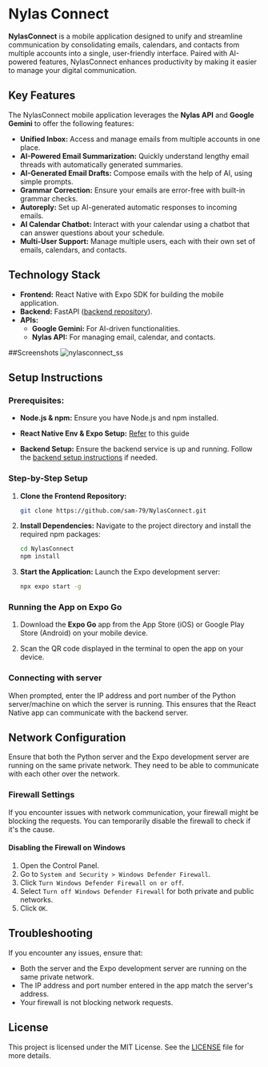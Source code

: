 # Nylas Connect

**NylasConnect** is a mobile application designed to unify and streamline communication by consolidating emails, calendars, and contacts from multiple accounts into a single, user-friendly interface. Paired with AI-powered features, NylasConnect enhances productivity by making it easier to manage your digital communication.

## Key Features
The NylasConnect mobile application leverages the **Nylas API** and **Google Gemini** to offer the following features:

- **Unified Inbox:** Access and manage emails from multiple accounts in one place.
- **AI-Powered Email Summarization:** Quickly understand lengthy email threads with automatically generated summaries.
- **AI-Generated Email Drafts:** Compose emails with the help of AI, using simple prompts.
- **Grammar Correction:** Ensure your emails are error-free with built-in grammar checks.
- **Autoreply:** Set up AI-generated automatic responses to incoming emails.
- **AI Calendar Chatbot:** Interact with your calendar using a chatbot that can answer questions about your schedule.
- **Multi-User Support:** Manage multiple users, each with their own set of emails, calendars, and contacts.

## Technology Stack
- **Frontend:** React Native with Expo SDK for building the mobile application.
- **Backend:** FastAPI ([backend repository](https://github.com/shantanu1905/Inboxone)).
- **APIs:** 
  - **Google Gemini:** For AI-driven functionalities.
  - **Nylas API:** For managing email, calendar, and contacts.

##Screenshots
![nylasconnect_ss](https://github.com/user-attachments/assets/91eb975a-af7a-404f-a6c2-3b6b23fe0f4b)


## Setup Instructions
### Prerequisites:
- **Node.js & npm:** Ensure you have Node.js and npm installed.
- **React Native Env & Expo Setup:** [Refer](https://reactnative.dev/docs/set-up-your-environment) to this guide  

- **Backend Setup:** Ensure the backend service is up and running. Follow the [backend setup instructions](https://github.com/shantanu1905/Inboxone?tab=readme-ov-file#inboxone) if needed.

### Step-by-Step Setup
1. **Clone the Frontend Repository:**
   ```bash
   git clone https://github.com/sam-79/NylasConnect.git
   ```
   
2. **Install Dependencies:**
   Navigate to the project directory and install the required npm packages:
   ```bash
   cd NylasConnect
   npm install
   ```

3. **Start the Application:**
   Launch the Expo development server:
   ```bash
   npx expo start -g
   ```
   

### Running the App on Expo Go

1. Download the **Expo Go** app from the App Store (iOS) or Google Play Store (Android) on your mobile device.

2. Scan the QR code displayed in the terminal to open the app on your device.

### Connecting with server 
When prompted, enter the IP address and port number of the Python server/machine on which the server is running. This ensures that the React Native app can communicate with the backend server.

## Network Configuration

Ensure that both the Python server and the Expo development server are running on the same private network. They need to be able to communicate with each other over the network.

### Firewall Settings

If you encounter issues with network communication, your firewall might be blocking the requests. You can temporarily disable the firewall to check if it's the cause. 

#### Disabling the Firewall on Windows

1. Open the Control Panel.
2. Go to `System and Security > Windows Defender Firewall`.
3. Click `Turn Windows Defender Firewall on or off`.
4. Select `Turn off Windows Defender Firewall` for both private and public networks.
5. Click `OK`.


## Troubleshooting

If you encounter any issues, ensure that:

- Both the server and the Expo development server are running on the same private network.
- The IP address and port number entered in the app match the server's address.
- Your firewall is not blocking network requests.

## License
This project is licensed under the MIT License. See the [LICENSE](https://github.com/sam-79/NylasConnect/blob/main/LICENSE) file for more details.
